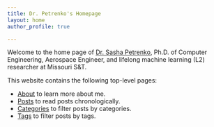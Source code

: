 ```yaml
---
title: Dr. Petrenko's Homepage
layout: home
author_profile: true

---
```


Welcome to the home page of [Dr. Sasha Petrenko](_pages/about.md), Ph.D. of Computer Engineering, Aerospace Engineer, and lifelong machine learning (L2) researcher at Missouri S&T.

This website contains the following top-level pages:

- [About](_pages/about.md) to learn more about me.
- [Posts](_pages/posts.md) to read posts chronologically.
- [Categories](_pages/categories.md) to filter posts by categories.
- [Tags](_pages/tags.md) to filter posts by tags.
